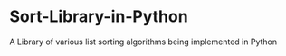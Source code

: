 Sort-Library-in-Python
======================

A Library of various list sorting algorithms being implemented in Python
